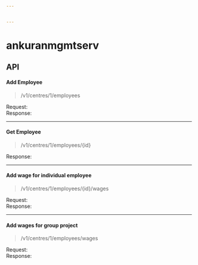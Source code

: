 ```yaml
---


---
```


<h1 id="ankuranmgmtserv">ankuranmgmtserv</h1>
<h2 id="api">API</h2>
<h4 id="add-employee">Add Employee</h4>
<blockquote>
<p>/v1/centres/1/employees</p>
</blockquote>
<p>Request:<br>
Response:</p>
<hr>
<h4 id="get-employee">Get Employee</h4>
<blockquote>
<p>/v1/centres/1/employees/{id}</p>
</blockquote>
<p>Response:</p>
<hr>
<h4 id="add-wage-for-individual-employee">Add wage for individual employee</h4>
<blockquote>
<p>/v1/centres/1/employees/{id}/wages</p>
</blockquote>
<p>Request:<br>
Response:</p>
<hr>
<h4 id="add-wages-for-group-project">Add wages for group project</h4>
<blockquote>
<p>/v1/centres/1/employees/wages</p>
</blockquote>
<p>Request:<br>
Response:</p>

